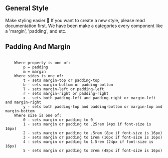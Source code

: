 ## **General Style**

Make styling easier :bookmark_tabs:
If you want to create a new style, please read documentation first.
We have been make a categories every component like a 'margin', 'padding', and etc.

## Padding And Margin

```shell

    Where property is one of:
        p = padding
        m = margin
    Where sides is one of:
        t - sets margin-top or padding-top
        b - sets margin-bottom or padding-bottom
        l - sets margin-left or padding-left
        r - sets margin-right or padding-right
        x - sets both padding-left and padding-right or margin-left and margin-right
        y - sets both padding-top and padding-bottom or margin-top and margin-bottom
    Where size is one of:
        0 - sets margin or padding to 0
        1 - sets margin or padding to .25rem (4px if font-size is 16px)
        2 - sets margin or padding to .5rem (8px if font-size is 16px)
        3 - sets margin or padding to 1rem (16px if font-size is 16px)
        4 - sets margin or padding to 1.5rem (24px if font-size is 16px)
        5 - sets margin or padding to 3rem (48px if font-size is 16px)

```
